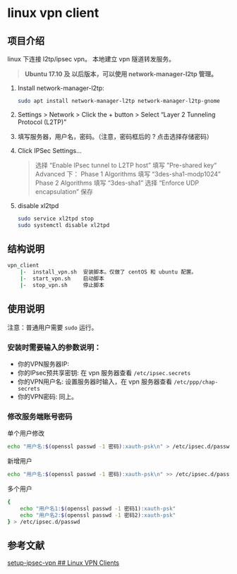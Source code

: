 # linux vpn client

## 项目介绍

linux 下连接 l2tp/ipsec vpn。
本地建立 vpn 隧道转发服务。

> **Ubuntu 17.10 及 以后版本，可以使用 network-manager-l2tp 管理。**
1. Install network-manager-l2tp:

    ```sh
    sudo apt install network-manager-l2tp network-manager-l2tp-gnome
    ```

2. Settings > Network > Click the + button > Select “Layer 2 Tunneling Protocol (L2TP)”

3. 填写服务器，用户名，密码。（注意，密码框后的 ? 点击选择存储密码）

4. Click IPSec Settings…

    > 选择 “Enable IPsec tunnel to L2TP host”
    > 填写 ”Pre-shared key“
    > Advanced 下：
    > Phase 1 Algorithms 填写 “3des-sha1-modp1024”
    > Phase 2 Algorithms 填写 “3des-sha1”
    > 选择 “Enforce UDP encapsulation”
    > 保存

5. disable xl2tpd

    ```sh
    sudo service xl2tpd stop
    sudo systemctl disable xl2tpd
    ```

## 结构说明

```sh
vpn_client
    |-  install_vpn.sh  安装脚本。仅做了 centOS 和 ubuntu 配置。
    |-  start_vpn.sh    启动脚本
    |-  stop_vpn.sh     停止脚本
```

## 使用说明

注意：普通用户需要 `sudo` 运行。

### 安装时需要输入的参数说明：

* 你的VPN服务器IP:
* 你的IPsec预共享密钥: 在 vpn 服务器查看 `/etc/ipsec.secrets`
* 你的VPN用户名: 设置服务器时输入，在 vpn 服务器查看 `/etc/ppp/chap-secrets`
* 你的VPN密码: 同上。

### 修改服务端账号密码

单个用户修改

```sh
echo "用户名:$(openssl passwd -1 密码):xauth-psk\n" > /etc/ipsec.d/passwd
```

新增用户

```sh
echo "用户名:$(openssl passwd -1 密码):xauth-psk\n" >> /etc/ipsec.d/passwd
```

多个用户

```sh
{
    echo "用户名1:$(openssl passwd -1 密码1):xauth-psk"
    echo "用户名2:$(openssl passwd -1 密码2):xauth-psk"
} > /etc/ipsec.d/passwd
```

## 参考文献

[setup-ipsec-vpn ## Linux VPN Clients](https://github.com/hwdsl2/setup-ipsec-vpn/blob/master/docs/clients.md#linux-vpn-clients)
